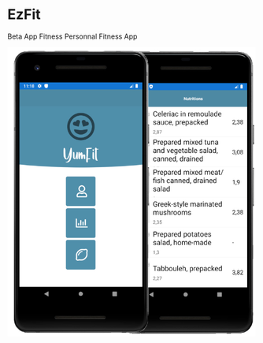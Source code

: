 # EzFit
Beta App Fitness
Personnal Fitness App

![alt text](https://github.com/marceloeatworld/EzFit/blob/master/screentest.jpg)
